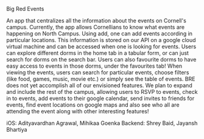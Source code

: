 Big Red Events

An app that centralizes all the information about the events on Cornell's campus.
Currently, the app allows Cornellians to know what events are happening on North Campus. Using add, one can add events according in particular locations. This information is stored on our API on a google cloud virtual machine and can be accessed when one is looking for events. Users can explore different dorms in the home tab in a tabular form, or can just search for dorms on the search bar. Users can also favourite dorms to have easy access to events in those dorms, under the favourites tab! When viewing the events, users can search for particular events, choose filters (like food, games, music, movie etc.) or simply see the table of events.
BRE does not yet accomplish all of our envisioned features. We plan to expand and include the rest of the campus, allowing users to RSVP to events, check in to events, add events to their google calendar, send invites to friends for events, find event locations on google maps and also see who all are attending the event along with other interesting features!

iOS: Adityavardhan Agrawal, Mihikaa Goenka 
Backend: Shrey Baid, Jayansh Bhartiya